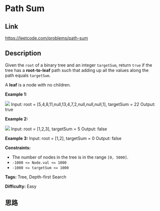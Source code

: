 # Path Sum

## Link

https://leetcode.com/problems/path-sum


## Description

Given the `root` of a binary tree and an integer `targetSum`, return `true` if
the tree has a **root-to-leaf** path such that adding up all the values along
the path equals `targetSum`.

A **leaf** is a node with no children.



**Example 1:**

![](https://assets.leetcode.com/uploads/2021/01/18/pathsum1.jpg)
            Input: root = [5,4,8,11,null,13,4,7,2,null,null,null,1], targetSum = 22    Output: true    

**Example 2:**

![](https://assets.leetcode.com/uploads/2021/01/18/pathsum2.jpg)
            Input: root = [1,2,3], targetSum = 5    Output: false    

**Example 3:**
            Input: root = [1,2], targetSum = 0    Output: false    



**Constraints:**

  * The number of nodes in the tree is in the range `[0, 5000]`.
  * `-1000 <= Node.val <= 1000`
  * `-1000 <= targetSum <= 1000`


**Tags:** Tree, Depth-first Search

**Difficulty:** Easy

## 思路

[title]: https://leetcode.com/problems/path-sum

